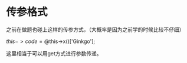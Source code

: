 # 传参格式

之前在做题也碰上这样的传参方式，（大概率是因为之前学的时候比较不仔细）





$this->code =@$this->x()['Ginkgo'];





这里相当于可以用get方式进行参数传递。




